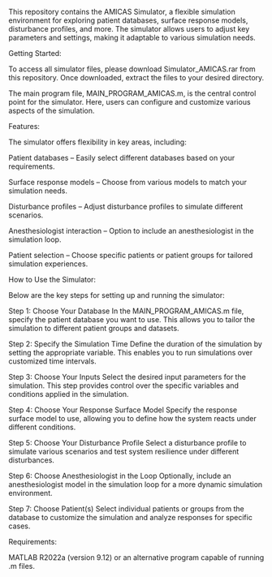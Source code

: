 This repository contains the AMICAS Simulator, a flexible simulation environment 
for exploring patient databases, surface response models, disturbance profiles, and more. 
The simulator allows users to adjust key parameters and settings, 
making it adaptable to various simulation needs.


Getting Started:

To access all simulator files, please download Simulator_AMICAS.rar from this repository. 
Once downloaded, extract the files to your desired directory.

The main program file, MAIN_PROGRAM_AMICAS.m, is the central control point for the simulator. 
Here, users can configure and customize various aspects of the simulation.


Features:

The simulator offers flexibility in key areas, including:

Patient databases – Easily select different databases based on your requirements.

Surface response models – Choose from various models to match your simulation needs.

Disturbance profiles – Adjust disturbance profiles to simulate different scenarios.

Anesthesiologist interaction – Option to include an anesthesiologist in the simulation loop.

Patient selection – Choose specific patients or patient groups for tailored simulation experiences.


How to Use the Simulator:

Below are the key steps for setting up and running the simulator:

Step 1: Choose Your Database
In the MAIN_PROGRAM_AMICAS.m file, specify the patient database you want to use. 
This allows you to tailor the simulation to different patient groups and datasets.

Step 2: Specify the Simulation Time
Define the duration of the simulation by setting the appropriate variable. 
This enables you to run simulations over customized time intervals.

Step 3: Choose Your Inputs
Select the desired input parameters for the simulation. 
This step provides control over the specific variables and conditions applied in the simulation.

Step 4: Choose Your Response Surface Model
Specify the response surface model to use, 
allowing you to define how the system reacts under different conditions.

Step 5: Choose Your Disturbance Profile
Select a disturbance profile to simulate various scenarios 
and test system resilience under different disturbances.

Step 6: Choose Anesthesiologist in the Loop
Optionally, include an anesthesiologist model 
in the simulation loop for a more dynamic simulation environment.

Step 7: Choose Patient(s)
Select individual patients or groups from the database 
to customize the simulation and analyze responses for specific cases.

Requirements:

MATLAB R2022a (version 9.12) or an alternative program capable of running .m files.
